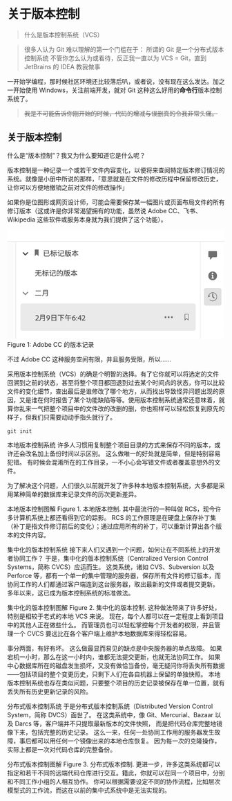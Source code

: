 # 关于版本控制

> 什么是版本控制系统（VCS）

> 很多人认为 Git 难以理解的第一个门槛在于：
> 所谓的 Git 是一个分布式版本控制系统
> 不管你怎么认为或看待，反正我一直以为 VCS = Git，直到 JetBrains 的 IDEA 教我做事

一开始学编程，那时候社区环境还比较落后叭，或者说，没有现在这么发达。加之一开始使用 Windows，关注前端开发，就对 Git 这种这么好用的**命令行**版本控制系统了。

> <s>我是不可能告诉你刚开始的时候，代码的增减与误删真的令我非常头痛。</s>

## 关于版本控制

什么是“版本控制”？我又为什么要知道它是什么呢？

版本控制是一种记录一个或若干文件内容变化，以便将来查阅特定版本修订情况的系统。就像是小册中所说的那样，「意思就是在文件的修改历程中保留修改历史，让你可以方便地撤销之前对文件的修改操作」

如果你是位图形或网页设计师，可能会需要保存某一幅图片或页面布局文件的所有修订版本（这或许是你非常渴望拥有的功能，虽然说 Adobe CC、飞书、Wikipedia 这些软件或服务本身就为我们提供了这个功能）。

![](../images/about-vcs.md-9e592ed5982f49a9b4844ef0a4b1b04d~tplv-k3u1fbpfcp-zoom-1.image)
<span>Figure 1: Adobe CC 的版本记录</span>

不过 Adobe CC 这种服务空间有限，并且服务受限，所以……

采用版本控制系统（VCS）的确是个明智的选择。有了它你就可以将选定的文件回溯到之前的状态，甚至将整个项目都回退到过去某个时间点的状态，你可以比较文件的变化细节，查出最后是谁修改了哪个地方，从而找出导致怪异问题出现的原因，又是谁在何时报告了某个功能缺陷等等。使用版本控制系统通常还意味着，就算你乱来一气把整个项目中的文件改的改删的删，你也照样可以轻松恢复到原先的样子，但我们只需要动动手指头就行了。

```shell
git init
```

本地版本控制系统 许多人习惯用复制整个项目目录的方式来保存不同的版本，或许还会改名加上备份时间以示区别。 这么做唯一的好处就是简单，但是特别容易犯错。 有时候会混淆所在的工作目录，一不小心会写错文件或者覆盖意想外的文件。

为了解决这个问题，人们很久以前就开发了许多种本地版本控制系统，大多都是采用某种简单的数据库来记录文件的历次更新差异。

本地版本控制图解 Figure 1. 本地版本控制. 其中最流行的一种叫做 RCS，现今许多计算机系统上都还看得到它的踪影。 RCS 的工作原理是在硬盘上保存补丁集（补丁是指文件修订前后的变化）；通过应用所有的补丁，可以重新计算出各个版本的文件内容。

集中化的版本控制系统 接下来人们又遇到一个问题，如何让在不同系统上的开发者协同工作？ 于是，集中化的版本控制系统（Centralized Version Control Systems，简称 CVCS）应运而生。 这类系统，诸如 CVS、Subversion 以及 Perforce 等，都有一个单一的集中管理的服务器，保存所有文件的修订版本，而协同工作的人们都通过客户端连到这台服务器，取出最新的文件或者提交更新。 多年以来，这已成为版本控制系统的标准做法。

集中化的版本控制图解 Figure 2. 集中化的版本控制. 这种做法带来了许多好处，特别是相较于老式的本地 VCS 来说。 现在，每个人都可以在一定程度上看到项目中的其他人正在做些什么。 而管理员也可以轻松掌控每个开发者的权限，并且管理一个 CVCS 要远比在各个客户端上维护本地数据库来得轻松容易。

事分两面，有好有坏。 这么做最显而易见的缺点是中央服务器的单点故障。 如果宕机一小时，那么在这一小时内，谁都无法提交更新，也就无法协同工作。 如果中心数据库所在的磁盘发生损坏，又没有做恰当备份，毫无疑问你将丢失所有数据——包括项目的整个变更历史，只剩下人们在各自机器上保留的单独快照。 本地版本控制系统也存在类似问题，只要整个项目的历史记录被保存在单一位置，就有丢失所有历史更新记录的风险。

分布式版本控制系统 于是分布式版本控制系统（Distributed Version Control System，简称 DVCS）面世了。 在这类系统中，像 Git、Mercurial、Bazaar 以及 Darcs 等，客户端并不只提取最新版本的文件快照， 而是把代码仓库完整地镜像下来，包括完整的历史记录。 这么一来，任何一处协同工作用的服务器发生故障，事后都可以用任何一个镜像出来的本地仓库恢复。 因为每一次的克隆操作，实际上都是一次对代码仓库的完整备份。

分布式版本控制图解 Figure 3. 分布式版本控制. 更进一步，许多这类系统都可以指定和若干不同的远端代码仓库进行交互。籍此，你就可以在同一个项目中，分别和不同工作小组的人相互协作。 你可以根据需要设定不同的协作流程，比如层次模型式的工作流，而这在以前的集中式系统中是无法实现的。